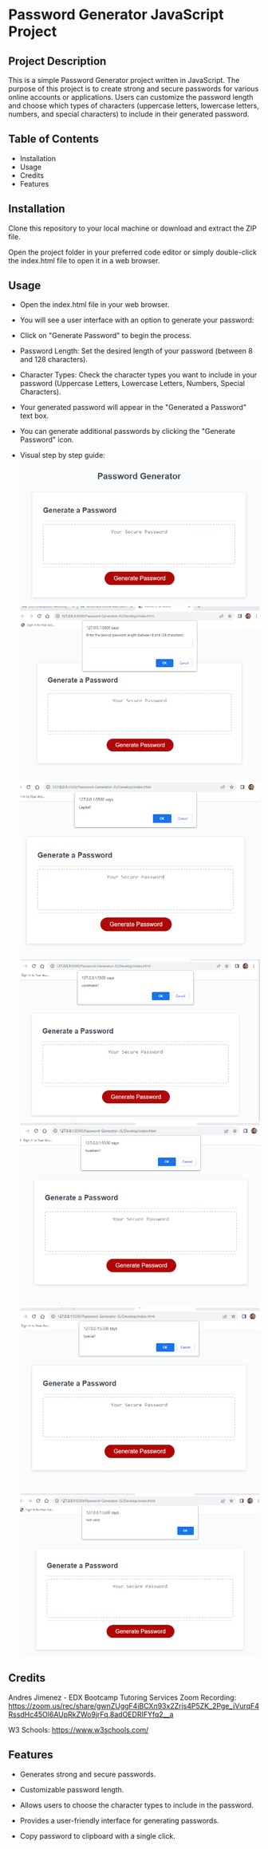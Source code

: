 # Password Generator JavaScript Project

## Project Description

This is a simple Password Generator project written in JavaScript. The purpose of this project is to create strong and secure passwords for various online accounts or applications. Users can customize the password length and choose which types of characters (uppercase letters, lowercase letters, numbers, and special characters) to include in their generated password.

## Table of Contents

- Installation
- Usage
- Credits
- Features

## Installation

Clone this repository to your local machine or download and extract the ZIP file.

Open the project folder in your preferred code editor or simply double-click the index.html file to open it in a web browser.

## Usage

- Open the index.html file in your web browser.

- You will see a user interface with an option to generate your password:

- Click on "Generate Password" to begin the process.

- Password Length: Set the desired length of your password (between 8 and 128 characters).

- Character Types: Check the character types you want to include in your password (Uppercase Letters, Lowercase Letters, Numbers, Special Characters).

- Your generated password will appear in the "Generated a Password" text box.

- You can generate additional passwords by clicking the "Generate Password" icon.

- Visual step by step guide: 
![stepBystep1](assets/Images/ClickOnGeneratePassword.png)
![stepBystep2](assets/Images/EnterDesiredPSLength.png)
![stepBystep3](assets/Images/CapitalYN.png)
![stepBystep4](assets/Images/lowerYN.png)
![stepBystep5](assets/Images/numbersYN.png)
![stepBystep6](assets/Images/specialYN.png)
![stepBystep7](assets/Images/invalid%20input.png)



## Credits

Andres Jimenez - EDX Bootcamp Tutoring Services 
Zoom Recording: https://zoom.us/rec/share/gwnZUggF4iBCXn93x2Zrjs4P5ZK_2Pge_jVurqF4RssdHc45Ol6AUpRkZWo9jrFq.8adOEDRIFYfq2__a

W3 Schools: https://www.w3schools.com/

## Features

- Generates strong and secure passwords.

- Customizable password length.

- Allows users to choose the character types to include in the password.

- Provides a user-friendly interface for generating passwords.

- Copy password to clipboard with a single click.